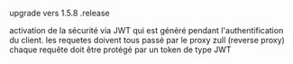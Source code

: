 upgrade vers 1.5.8 .release

activation de la sécurité via JWT qui est généré pendant l'authentification du client.
les requetes doivent tous passé par le proxy zull (reverse proxy) 
chaque requête doit être protégé par un token de type JWT
